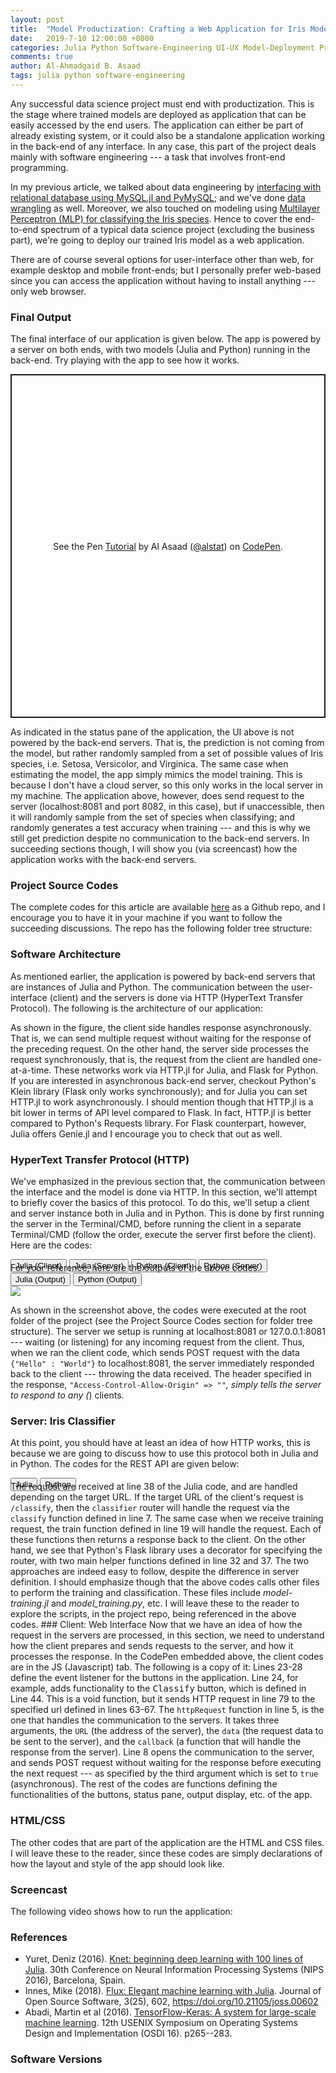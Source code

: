 ```yaml
---
layout: post
title:  "Model Productization: Crafting a Web Application for Iris Model"
date:   2019-7-10 12:00:00 +0800
categories: Julia Python Software-Engineering UI-UX Model-Deployment Productization
comments: true
author: Al-Ahmadgaid B. Asaad
tags: julia python software-engineering
---
```

Any successful data science project must end with productization. This is the stage where trained models are deployed as application that can be easily accessed by the end users. The application can either be part of already existing system, or it could also be a standalone application working in the back-end of any interface. In any case, this part of the project deals mainly with software engineering --- a task that involves front-end programming.

In my previous article, we talked about data engineering by <a href="https://estadistika.github.io/julia/python/packages/relational-databases/2019/07/07/Interfacing-with-Relational-Database-using-MySQL.jl-and-PyMySQL.html">interfacing with relational database using MySQL.jl and PyMySQL</a>; and we've done <a href="https://estadistika.github.io/data/analyses/wrangling/julia/programming/packages/2018/06/08/Julia-Introduction-to-Data-Wrangling.html">data wrangling</a> as well. Moreover,  we also touched on modeling using <a href="https://estadistika.github.io/julia/python/packages/knet/flux/tensorflow/machine-learning/deep-learning/2019/06/20/Deep-Learning-Exploring-High-Level-APIs-of-Knet.jl-and-Flux.jl-in-comparison-to-Tensorflow-Keras.html">Multilayer Perceptron (MLP) for classifying the Iris species</a>. Hence to cover the end-to-end spectrum of a typical data science project (excluding the business part), we're going to deploy our trained Iris model as a web application. 

There are of course several options for user-interface other than web, for example desktop and mobile front-ends; but I personally prefer web-based since you can access the application without having to install anything --- only web browser.
### Final Output
The final interface of our application is given below. The app is powered by a server on both ends, with two models (Julia and Python) running in the back-end. Try playing with the app to see how it works.
<p class="codepen" data-height="747" data-theme-id="dark" data-default-tab="result" data-user="alstat" data-slug-hash="YoMMOY" style="height: 550px; box-sizing: border-box; display: flex; align-items: center; justify-content: center; border: 2px solid; margin: 1em 0; padding: 1em;" data-pen-title="Tutorial">
  <span>See the Pen <a href="https://codepen.io/alstat/pen/YoMMOY/">
  Tutorial</a> by Al Asaad (<a href="https://codepen.io/alstat">@alstat</a>)
  on <a href="https://codepen.io">CodePen</a>.</span>
</p>
<script async src="https://static.codepen.io/assets/embed/ei.js"></script>
As indicated in the status pane of the application, the UI above is not powered by the back-end servers. That is, the prediction is not coming from the model, but rather randomly sampled from a set of possible values of Iris species, i.e. Setosa, Versicolor, and Virginica. The same case when estimating the model, the app simply mimics the model training. This is because I don't have a cloud server, so this only works in the local server in my machine. The application above, however, does send request to the server (localhost:8081 and port 8082, in this case), but if unaccessible, then it will randomly sample from the set of species when classifying; and randomly generates a test accuracy when training --- and this is why we still get prediction despite no communication to the back-end servers. In succeeding sections though, I will show you (via screencast) how the application works with the back-end servers.

### Project Source Codes
The complete codes for this article are available <a href="https://github.com/estadistika/projects/tree/master/2019-07-25-Iris-Web-App/model-deployment">here</a> as a Github repo, and I encourage you to have it in your machine if you want to follow the succeeding discussions. The repo has the following folder tree structure:
<script src="https://gist.github.com/alstat/1c5b9f777d05373f1be8801dc2bb100c.js"></script>
### Software Architecture
As mentioned earlier, the application is powered by back-end servers that are instances of Julia and Python. The communication between the user-interface (client) and the servers is done via HTTP (HyperText Transfer Protocol). The following is the architecture of our application:

As shown in the figure, the client side handles response asynchronously. That is, we can send multiple request without waiting for the response of the preceding request. On the other hand, the server side processes the request synchronously, that is, the request from the client are handled one-at-a-time. These networks work via HTTP.jl for Julia, and Flask for Python. If you are interested in asynchronous back-end server, checkout Python's Klein library (Flask only works synchronously); and for Julia you can set HTTP.jl to work asynchronously. I should mention though that HTTP.jl is a bit lower in terms of API level compared to Flask. In fact, HTTP.jl is better compared to Python's Requests library. For Flask counterpart, however, Julia offers Genie.jl and I encourage you to check that out as well.

### HyperText Transfer Protocol (HTTP)
We've emphasized in the previous section that, the communication between the interface and the model is done via HTTP. In this section, we'll attempt to briefly cover the basics of this protocol. To do this, we'll setup a client and server instance both in Julia and in Python. This is done by first running the server in the Terminal/CMD, before running the client in a separate Terminal/CMD (follow the order, execute the server first before the client). Here are the codes:
<div class="tab" style="margin-bottom: -16px;">
  <button class="tablinks" onclick="openCity(event, 'julia-072019-1', 'tabcontent-1')">Julia (Client)</button>
  <button class="tablinks" onclick="openCity(event, 'julia-072019-2', 'tabcontent-1')">Julia (Server)</button>
  <button class="tablinks" onclick="openCity(event, 'python-072019-1', 'tabcontent-1')">Python (Client)</button>
  <button class="tablinks" onclick="openCity(event, 'python-072019-2', 'tabcontent-1')">Python (Server)</button>
</div>

<div id="julia-072019-1" class="tabcontent-1 first">
  <script src="https://gist.github.com/alstat/efd32b484f5c3066db4aba073d7232e5.js"></script>
</div>

<div id="julia-072019-2" class="tabcontent-1" style="display: none;">
  <script src="https://gist.github.com/alstat/14ac41a9aa0e4f84636dfe0d225e40ab.js"></script>
</div>

<div id="python-072019-1" class="tabcontent-1" style="display: none;">
  <script src="https://gist.github.com/alstat/4a1b41e4ea3cf56dcbbd627245c079fd.js"></script>
</div>

<div id="python-072019-2" class="tabcontent-1" style="display: none;">
  <script src="https://gist.github.com/alstat/47b77733fb514036c1c7483ff4e2eb33.js"></script>
</div>
For your reference, here are the outputs of the above codes.
<div class="tab" style="margin-bottom: -16px;">
  <button class="tablinks" onclick="openCity(event, 'julia-072019-output-1', 'tabcontent-1-out')">Julia (Output)</button>
  <button class="tablinks" onclick="openCity(event, 'python-072019-output-1', 'tabcontent-1-out')">Python (Output)</button>
</div>
<div id="julia-072019-output-1" class="tabcontent-1-out first">
  <img id="julia-output" src="http://drive.google.com/uc?export=view&id=1gpJIaqpP7Y4dye0-2dtGLEglcjvcezG0" style="margin-top: 16px">
</div>
<div id="python-072019-output-1" class="tabcontent-1-out" style="display: none;">
  <img id="python-output" src="http://drive.google.com/uc?export=view&id=1vqYNskzKAJiZGfYTmh0gQoshjUI6F88h" style="margin-top: 16px">
</div>

As shown in the screenshot above, the codes were executed at the root folder of the project (see the Project Source Codes section for folder tree structure). The server we setup is running at localhost:8081 or 127.0.0.1:8081 --- waiting (or listening) for any incoming request from the client. Thus, when we ran the client code, which sends POST request with the data <code>{"Hello" : "World"}</code> to localhost:8081, the server immediately responded back to the client --- throwing the data received. The header specified in the response, <code>"Access-Control-Allow-Origin" => "*"</code>, simply tells the server to respond to any (<code>*</code>) clients.
### Server: Iris Classifier
At this point, you should have at least an idea of how HTTP works, this is because we are going to discuss how to use this protocol both in Julia and in Python. The codes for the REST API are given below:
<div class="tab" style="margin-bottom: -16px;">
  <button class="tablinks" onclick="openCity(event, 'julia-072019-3', 'tabcontent-2')">Julia</button>
  <button class="tablinks" onclick="openCity(event, 'python-072019-3', 'tabcontent-2')">Python</button>
</div>

<div id="julia-072019-3" class="tabcontent-2 first">
  <script src="https://gist.github.com/alstat/0b6a33e478979665e9adf10c17969f92.js"></script>
</div>

<div id="python-072019-3" class="tabcontent-2" style="display: none;">
  <script src="https://gist.github.com/alstat/d1099efc4d6071488b16f5dbf17bcaee.js"></script>
</div>
The request are received at line 38 of the Julia code, and are handled depending on the target URL. If the target URL of the client's request is <code>/classify</code>, then the <code>classifier</code> router will handle the request via the <code>classify</code> function defined in line 7. The same case when we receive training request, the train function defined in line 19 will handle the request. Each of these functions then returns a response back to the client. On the other hand, we see that Python's Flask library uses a decorator for specifying the router, with two main helper functions defined in line 32 and 37. The two approaches are indeed easy to follow, despite the difference in server definition. I should emphasize though that the above codes calls other files to perform the training and classification. These files include <i>model-training.jl</i> and <i>model_training.py</i>, etc. I will leave these to the reader to explore the scripts, in the project repo, being referenced in the above codes.
### Client: Web Interface
Now that we have an idea of how the request in the servers are processed, in this section, we need to understand how the client prepares and sends requests to the server, and how it processes the response. In the CodePen embedded above, the client codes are in the JS (Javascript) tab. The following is a copy of it:
<script src="https://gist.github.com/alstat/b53164002475b06c559a0b9cc1177365.js"></script>
Lines 23-28 define the event listener for the buttons in the application. Line 24, for example, adds functionality to the <kbd>Classify</kbd> button, which is defined in Line 44. This is a void function, but it sends HTTP request in line 79 to the specified url defined in lines 63-67. The <code>httpRequest</code> function in line 5, is the one that handles the communication to the servers. It takes three arguments, the <code>URL</code> (the address of the server), the <code>data</code> (the request data to be sent to the server), and the <code>callback</code> (a function that will handle the response from the server). Line 8 opens the communication to the server, and sends POST request without waiting for the response before executing the next request --- as specified by the third argument which is set to <code>true</code> (asynchronous). The rest of the codes are functions defining the functionalities of the buttons, status pane, output display, etc. of the app.

### HTML/CSS
The other codes that are part of the application are the HTML and CSS files. I will leave these to the reader, since these codes are simply declarations of how the layout and style of the app should look like.

### Screencast
The following video shows how to run the application:


### References
* Yuret, Deniz (2016). <a href="https://pdfs.semanticscholar.org/28ee/845420b8ba275cf1d695fbf383cc21922fbd.pdf">Knet: beginning deep learning with 100 lines of Julia</a>. 30th Conference on Neural Information Processing Systems (NIPS 2016), Barcelona, Spain.
* Innes, Mike (2018). <a href="http://joss.theoj.org/papers/10.21105/joss.00602">Flux: Elegant machine learning with Julia</a>. Journal of Open Source Software, 3(25), 602, https://doi.org/10.21105/joss.00602
* Abadi, Martin et al (2016). <a href="https://www.usenix.org/system/files/conference/osdi16/osdi16-abadi.pdf">TensorFlow-Keras: A system for large-scale machine learning</a>. 12th USENIX Symposium on Operating Systems Design and Implementation (OSDI 16). p265--283.

### Software Versions
<script src="https://gist.github.com/alstat/65dab0d062ea0fd229b4aa23c18fcd21.js"></script>

